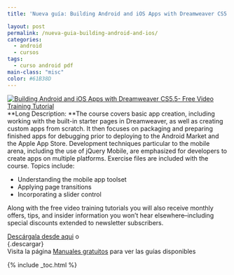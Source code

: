 ```yaml
---
title: 'Nueva guía: Building Android and iOS Apps with Dreamweaver CS5.5- Free Video Training Tutorial'

layout: post
permalink: /nueva-guia-building-android-and-ios/
categories:
  - android
  - cursos
tags:
  - curso android pdf
main-class: "misc"
color: #61B38D
---
```

[![Building Android and iOS Apps with Dreamweaver CS5.5- Free Video Training Tutorial][1]][2]  
**Long Description: **The course covers basic app creation, including working with the built-in starter pages in Dreamweaver, as well as creating custom apps from scratch. It then focuses on packaging and preparing finished apps for debugging prior to deploying to the Android Market and the Apple App Store. Development techniques particular to the mobile arena, including the use of jQuery Mobile, are emphasized for developers to create apps on multiple platforms. Exercise files are included with the course. Topics include:

  * Understanding the mobile app toolset
  * Applying page transitions
  * Incorporating a slider control

Along with the free video training tutorials you will also receive monthly offers, tips, and insider information you won&#8217;t hear elsewhere&#8211;including special discounts extended to newsletter subscribers.

<a target="_blank" href="http://elbauldelprogramador.tradepub.com/free/w_lynd34/prgm.cgi/">Descárgala desde aqui</a> o  
[][2]{.descargar}  
Visita la página [Manuales gratuitos][3] para ver las guías disponibles



 [1]:  http://img.tradepub.com/free/w_lynd34/assets/img/w_lynd34c.gif "Building Android and iOS Apps with Dreamweaver CS5.5- Free Video Training Tutorial"
 [2]: http://elbauldelprogramador.tradepub.com/c/pubRD.mpl?sr=oc&_t=oc:&pc=w_lynd34/prgm.cgi
 [3]: http://bashyc.blogspot.com/p/guias-gratuitas.html

{% include _toc.html %}
